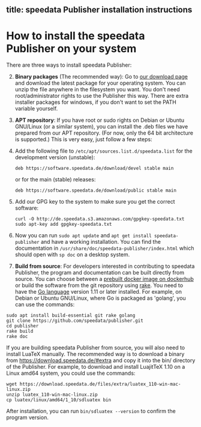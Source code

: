 title: speedata Publisher installation instructions
---

# How to install the speedata Publisher on your system

There are three ways to install speedata Publisher:

2. **Binary packages** (The recommended way): Go to [our download page](https://download.speedata.de/) and download the latest package for your operating system.
You can unzip the file anywhere in the filesystem you want.
You don't need root/administrator rights to use the Publisher this way.
There are extra installer packages for windows, if you don't want to set the PATH variable yourself.


1. **APT repository**: If you have root or sudo rights on Debian or Ubuntu GNU/Linux (or a similar system), you can install the .deb files we have prepared from our APT repository. (For now, only the 64 bit architecture is supported.) This is very easy, just follow a few steps:

  1. Add the following file to `/etc/apt/sources.list.d/speedata.list` for the development version (unstable):

        ````
        deb https://software.speedata.de/download/devel stable main
        ````

        or for the main (stable) releases:

        ````
        deb https://software.speedata.de/download/public stable main
        ````

  1. Add our GPG key to the system to make sure you get the correct software:

        ````
		curl -O http://de.speedata.s3.amazonaws.com/gpgkey-speedata.txt
		sudo apt-key add gpgkey-speedata.txt
        ````

  1. Now you can run `sudo apt update` and `apt get install speedata-publisher` and have a working installation. You can find the documentation in `/usr/share/doc/speedata-publisher/index.html` which should open with `sp doc` on a desktop system.

3. **Build from source**: For developers interested in contributing to speedata Publisher, the program and documentation can be built directly from source. You can choose between a [prebuilt docker image on dockerhub](https://hub.docker.com/r/speedata/development) or build the software from the git repository using [rake](https://github.com/ruby/rake). You need to have the [Go language](https://golang.org/) version 1.11 or later installed. For example, on Debian or Ubuntu GNU/Linux, where Go is packaged as 'golang', you can use the commands:
 
```
sudo apt install build-essential git rake golang
git clone https://github.com/speedata/publisher.git
cd publisher
rake build
rake doc
```

If you are building speedata Publisher from source, you will also need to install LuaTeX manually. The recommended way is to download a binary from <https://download.speedata.de/#extra> and copy it into the bin/ directory of the Publisher.
For example, to download and install LuajitTeX 1.10 on a Linux amd64 system, you could use the commands:

```
wget https://download.speedata.de/files/extra/luatex_110-win-mac-linux.zip
unzip luatex_110-win-mac-linux.zip
cp luatex/linux/amd64/1_10/sdluatex bin
```

After installation, you can run `bin/sdluatex --version` to confirm the program version.
